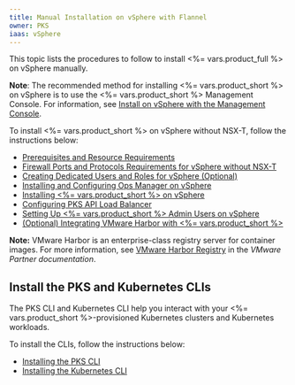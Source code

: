 ```yaml
---
title: Manual Installation on vSphere with Flannel
owner: PKS
iaas: vSphere
---
```


This topic lists the procedures to follow to install <%= vars.product_full %> on vSphere manually.

<p class="note"><strong>Note</strong>: The recommended method for installing <%= vars.product_short %> on vSphere is to use the <%= vars.product_short %> Management Console. For information, see <a href="console-install-vsphere.html">Install on vSphere with the Management Console</a>.</p>

To install <%= vars.product_short %> on vSphere without NSX-T, follow the instructions below:

<ul>
  <li>
    <a href="./vsphere-requirements.html">Prerequisites and Resource Requirements</a>
  </li>
  <li>
    <a href="./ports-protocols-wo-nsx-t.html">Firewall Ports and Protocols Requirements for vSphere without NSX-T</a>
  </li>
  <li>
    <a href="./vsphere-prepare-env.html">Creating Dedicated Users and Roles for vSphere (Optional)</a>
  </li>
  <li>
    <a href="./vsphere-om-install-config.html">Installing and Configuring Ops Manager on vSphere</a>
  </li>
  <li>
    <a href="./installing-pks-vsphere.html">Installing <%= vars.product_short %> on vSphere</a>
  </li>
  <li>
    <a href="./vsphere-configure-pks-api.html">Configuring PKS API Load Balancer</a>
  </li>
  <li>
    <a href="./vsphere-configure-pks-users.html">Setting Up <%= vars.product_short %> Admin Users on vSphere</a>
  </li>
  <li>
    <a href="https://docs.pivotal.io/partners/vmware-harbor/integrating-pks.html">(Optional) Integrating VMware Harbor with <%= vars.product_short %></a>
  </li>
</ul>

<p class="note"><strong>Note:</strong> VMware Harbor is an enterprise-class registry server for
container images. For more information, see
<a href="https://docs.pivotal.io/partners/vmware-harbor/index.html">VMware Harbor Registry</a> in the
<em>VMware Partner documentation</em>.</p>

## Install the PKS and Kubernetes CLIs

The PKS CLI and Kubernetes CLI help you interact with your <%= vars.product_short %>-provisioned Kubernetes clusters and Kubernetes workloads.

To install the CLIs, follow the instructions below:

<ul>
  <li>
    <a href="installing-pks-cli.html">Installing the PKS CLI</a>
  </li>
  <li>
    <a href="installing-kubectl-cli.html">Installing the Kubernetes CLI</a>
  </li>
</ul>
